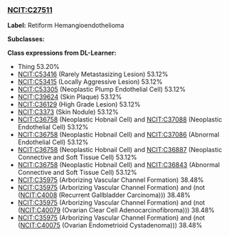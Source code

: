
### [NCIT:C27511](http://purl.obolibrary.org/obo/NCIT_C27511)
**Label:** Retiform Hemangioendothelioma

**Subclasses:** 

**Class expressions from DL-Learner:**

- Thing 53.20%
- [NCIT:C53416](http://purl.obolibrary.org/obo/NCIT_C53416) (Rarely Metastasizing Lesion) 53.12%
- [NCIT:C53415](http://purl.obolibrary.org/obo/NCIT_C53415) (Locally Aggressive Lesion) 53.12%
- [NCIT:C53305](http://purl.obolibrary.org/obo/NCIT_C53305) (Neoplastic Plump Endothelial Cell) 53.12%
- [NCIT:C39624](http://purl.obolibrary.org/obo/NCIT_C39624) (Skin Plaque) 53.12%
- [NCIT:C36129](http://purl.obolibrary.org/obo/NCIT_C36129) (High Grade Lesion) 53.12%
- [NCIT:C3373](http://purl.obolibrary.org/obo/NCIT_C3373) (Skin Nodule) 53.12%
- [NCIT:C36758](http://purl.obolibrary.org/obo/NCIT_C36758) (Neoplastic Hobnail Cell) and [NCIT:C37088](http://purl.obolibrary.org/obo/NCIT_C37088) (Neoplastic Endothelial Cell) 53.12%
- [NCIT:C36758](http://purl.obolibrary.org/obo/NCIT_C36758) (Neoplastic Hobnail Cell) and [NCIT:C37086](http://purl.obolibrary.org/obo/NCIT_C37086) (Abnormal Endothelial Cell) 53.12%
- [NCIT:C36758](http://purl.obolibrary.org/obo/NCIT_C36758) (Neoplastic Hobnail Cell) and [NCIT:C36887](http://purl.obolibrary.org/obo/NCIT_C36887) (Neoplastic Connective and Soft Tissue Cell) 53.12%
- [NCIT:C36758](http://purl.obolibrary.org/obo/NCIT_C36758) (Neoplastic Hobnail Cell) and [NCIT:C36843](http://purl.obolibrary.org/obo/NCIT_C36843) (Abnormal Connective and Soft Tissue Cell) 53.12%
- [NCIT:C35975](http://purl.obolibrary.org/obo/NCIT_C35975) (Arborizing Vascular Channel Formation) 38.48%
- [NCIT:C35975](http://purl.obolibrary.org/obo/NCIT_C35975) (Arborizing Vascular Channel Formation) and (not ([NCIT:C4008](http://purl.obolibrary.org/obo/NCIT_C4008) (Recurrent Gallbladder Carcinoma))) 38.48%
- [NCIT:C35975](http://purl.obolibrary.org/obo/NCIT_C35975) (Arborizing Vascular Channel Formation) and (not ([NCIT:C40079](http://purl.obolibrary.org/obo/NCIT_C40079) (Ovarian Clear Cell Adenocarcinofibroma))) 38.48%
- [NCIT:C35975](http://purl.obolibrary.org/obo/NCIT_C35975) (Arborizing Vascular Channel Formation) and (not ([NCIT:C40075](http://purl.obolibrary.org/obo/NCIT_C40075) (Ovarian Endometrioid Cystadenoma))) 38.48%



